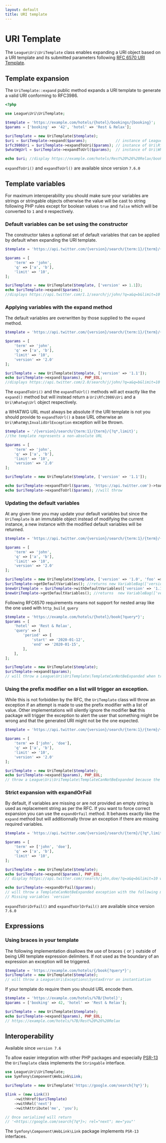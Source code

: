 ```yaml
---
layout: default
title: URI template
---
```


URI Template
=======

The `League\Uri\UriTemplate` class enables expanding a URI object based on a URI template and its 
submitted parameters following [RFC 6570 URI Template](http://tools.ietf.org/html/rfc6570).

## Template expansion

The `UriTemplate::expand` public method expands a URI template to generate a valid URI conforming
to RFC3986.

~~~php
<?php

use League\Uri\UriTemplate;

$template = 'https://example.com/hotels/{hotel}/bookings/{booking}';
$params = ['booking' => '42', 'hotel' => 'Rest & Relax'];

$uriTemplate = new UriTemplate($template);
$uri = $uriTemplate->expand($params);             // instance of League\Uri\Uri
$rfc3986Uri = $uriTemplate->expandToUri($params); // instance of Uri\Rfc3986\Uri
$whatWgUrl = $uriTemplate->expandToUrl($params);  // instance of Uri\Whatwg\Url

echo $uri; //display https://example.com/hotels/Rest%20%26%20Relax/bookings/42"
~~~

<p class="message-notice"><code>expandToUri()</code> and <code>expandToUrl()</code> are available since
version <code>7.6.0</code></p>

## Template variables

<p class="message-notice">For maximum interoperability you should make sure your variables are 
strings or stringable objects otherwise the value will be cast to string following PHP rules 
except for boolean values <code>true</code> and <code>false</code> which will be converted 
to <code>1</code> and <code>0</code> respectively.</p>

### Default variables can be set using the constructor

The constructor takes a optional set of default variables that can be applied by default when
expanding the URI template.

~~~php
$template = 'https://api.twitter.com/{version}/search/{term:1}/{term}/{?q*,limit}';

$params = [
    'term' => 'john',
    'q' => ['a', 'b'],
    'limit' => '10',
];

$uriTemplate = new UriTemplate($template, ['version' => 1.1]);
echo $uriTemplate->expand($params);
//displays https://api.twitter.com/1.1/search/j/john/?q=a&q=b&limit=10
~~~

### Applying variables with the expand method

The default variables are overwritten by those supplied to the `expand` method.

~~~php
$template = 'https://api.twitter.com/{version}/search/{term:1}/{term}/{?q*,limit}';

$params = [
    'term' => 'john',
    'q' => ['a', 'b'],
    'limit' => '10',
    'version' => '2.0'
];

$uriTemplate = new UriTemplate($template, ['version' => '1.1']);
echo $uriTemplate->expand($params), PHP_EOL;
//displays https://api.twitter.com/2.0/search/j/john/?q=a&q=b&limit=10
~~~

The `expandToUri()`  and the `expandToUrl()` methods will act exactly like the `expand()` method
but will instead return a `Uri\Rfc3986\Uri` and a `Uri\Whatwg\Url` object respectively.

<p class="message-warning">a WHATWG URL must always be absolute if the URI template is not you
should provide to <code>expandToUrl()</code> a base URL otherwise an <code>Uri\WhatWg\InvalidUrlException</code>
exception will be thrown.</p>

~~~php
$template = '/{version}/search/{term:1}/{term}/{?q*,limit}';
//the template represents a non-absolute URL

$params = [
    'term' => 'john',
    'q' => ['a', 'b'],
    'limit' => '10',
    'version' => '2.0'
];

$uriTemplate = new UriTemplate($template, ['version' => '1.1']);

echo $uriTemplate->expandToUrl($params, 'https://api.twitter.com')->toAsciiString(); //works
echo $uriTemplate->expandToUrl($params); //will throw
~~~

### Updating the default variables

At any given time you may update your default variables but since the `UriTemplate`
is an immutable object instead of modifying the current instance, a new
instance with the modified default variables will be returned.

~~~php
$template = 'https://api.twitter.com/{version}/search/{term:1}/{term}/{?q*,limit}';

$params = [
    'term' => 'john',
    'q' => ['a', 'b'],
    'limit' => '10',
    'version' => '2.0'
];

$uriTemplate = new UriTemplate($template, ['version' => '1.0', 'foo' => 'bar']);
$uriTemplate->getDefaultVariables(); //returns new VariableBag(['version' => '1.0'])
$newUriTemplate = $uriTemplate->withDefaultVariables(['version' => '1.1']);
$newUriTemplate->getDefaultVariables(); //returns  new VariableBag(['version' => '1.1'])
~~~

<p class="message-warning">Following  RFC6570 requirements means not support for
nested array like the one used with <code>http_build_query</code></p>

~~~php
$template = 'https://example.com/hotels/{hotel}/book{?query*}';
$params = [
    'hotel' => 'Rest & Relax',
    'query' => [
        'period' => [
            'start' => '2020-01-12',
            'end' => '2020-01-15',
        ],
    ],
];

$uriTemplate = new UriTemplate($template);
$uriTemplate->expand($params);
// will throw a League\Uri\UriTemplate\TemplateCanNotBeExpanded when trying to expand the `period` value.
~~~

### Using the prefix modifier on a list will trigger an exception.

While this is not forbidden by the RFC, the `UriTemplate` class will throw an exception 
if an attempt is made to use the prefix modifier with a list of value. Other 
implementations will silently ignore the modifier **but** this package will
trigger the exception to alert the user that something might be wrong and 
that the generated URI might not be the one expected.

~~~php
$template = 'https://api.twitter.com/{version}/search/{term:1}/{term}/{?q*,limit}';

$params = [
    'term' => ['john', 'doe'],
    'q' => ['a', 'b'],
    'limit' => '10',
    'version' => '2.0'
];

$uriTemplate = new UriTemplate($template);
echo $uriTemplate->expand($params), PHP_EOL;
// throw a League\Uri\UriTemplate\TemplateCanNotBeExpanded because the term variable is a list and not a string.
~~~

### Strict expansion with expandOrFail

By default, if variables are missing or are not provided an empty string is used as replacement
string as per the RFC. If you want to force correct expansion you can use the `expandOrFail` 
method. It behaves exactly like the `expand` method but will additionnally throw an
exception if there are missing required variables.

~~~php
$template = 'https://api.twitter.com/{version}/search/{term}/{?q*,limit}';

$params = [
    'term' => ['john', 'doe'],
    'q' => ['a', 'b'],
    'limit' => '10',
];

$uriTemplate = new UriTemplate($template);
echo $uriTemplate->expand($params), PHP_EOL;
// display https://api.twitter.com//search/john,doe/?q=a&q=b&limit=10 with missing version

echo $uriTemplate->expandOrFail($params);
// will throw a TemplateCanNotBeExpanded exception with the following message
// Missing variables `version`
~~~

<p class="message-notice"><code>expandToUriOrFail()</code> and <code>expandToUrlOrFail()</code> are available since
version <code>7.6.0</code></p>

## Expressions

### Using braces in your template

The following implementation disallows the use of braces `{` or  `}` outside of being URI
template expression delimiters. If not used as the boundary of an expression an
exception will be triggered. 

~~~php
$template = 'https://example.com/hotels/{/book{?query*}';
$uriTemplate = new UriTemplate($template);
// will throw a League\Uri\Exceptions\SyntaxError on instantiation
~~~

If your template do require them you should URL encode them.

~~~php
$template = 'https://example.com/hotels/%7B/{hotel}';
$params = ['booking' => 42, 'hotel' => 'Rest & Relax'];

$uriTemplate = new UriTemplate($template);
echo $uriTemplate->expand($params), PHP_EOL;
// https://example.com/hotels/%7B/Rest%20%26%20Relax
~~~

## Interoperability

<p class="message-notice">Available since <code>version 7.6</code></p>

To allow easier integration with other PHP packages and especially [PSR-13](https://www.php-fig.org/psr/psr-13/)
the `UriTemplate` class implements the `Stringable` interface.

~~~php
use League\Uri\UriTemplate;
use Symfony\Component\WebLink\Link;

$uriTemplate = new UriTemplate('https://google.com/search{?q*}');

$link = (new Link())
    ->withHref($uriTemplate)
    ->withRel('next')
    ->withAttribute('me', 'you');

// Once serialized will return
// '<https://google.com/search{?q*}>; rel="next"; me="you"'
~~~

The `Symfony\Component\WebLink\Link` package implements `PSR-13` interfaces.
